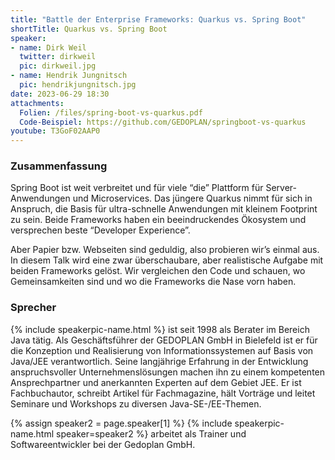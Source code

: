 ```yaml
---
title: "Battle der Enterprise Frameworks: Quarkus vs. Spring Boot"
shortTitle: Quarkus vs. Spring Boot
speaker:
- name: Dirk Weil
  twitter: dirkweil
  pic: dirkweil.jpg
- name: Hendrik Jungnitsch
  pic: hendrikjungnitsch.jpg
date: 2023-06-29 18:30
attachments:
  Folien: /files/spring-boot-vs-quarkus.pdf
  Code-Beispiel: https://github.com/GEDOPLAN/springboot-vs-quarkus
youtube: T3GoF02AAP0
---
```


### Zusammenfassung

Spring Boot ist weit verbreitet und für viele “die” Plattform für Server-Anwendungen und Microservices. Das jüngere Quarkus nimmt für sich in Anspruch, die Basis für ultra-schnelle Anwendungen mit kleinem Footprint zu sein. Beide Frameworks haben ein beeindruckendes Ökosystem und versprechen beste “Developer Experience”.

Aber Papier bzw. Webseiten sind geduldig, also probieren wir’s einmal aus. In diesem Talk wird eine zwar überschaubare, aber realistische Aufgabe mit beiden Frameworks gelöst. Wir vergleichen den Code und schauen, wo Gemeinsamkeiten sind und wo die Frameworks die Nase vorn haben.

### Sprecher

{% include speakerpic-name.html %} ist seit 1998 als Berater im Bereich Java tätig. Als Geschäftsführer der GEDOPLAN GmbH in Bielefeld ist er für die Konzeption und Realisierung von Informationssystemen auf Basis von Java/JEE verantwortlich. Seine langjährige Erfahrung in der Entwicklung anspruchsvoller Unternehmenslösungen machen ihn zu einem kompetenten Ansprechpartner und anerkannten Experten auf dem Gebiet JEE. Er ist Fachbuchautor, schreibt Artikel für Fachmagazine, hält Vorträge und leitet Seminare und Workshops zu diversen Java-SE-/EE-Themen.

{% assign speaker2 = page.speaker[1] %}
{% include speakerpic-name.html speaker=speaker2 %} arbeitet als Trainer und Softwareentwickler bei der Gedoplan GmbH.
